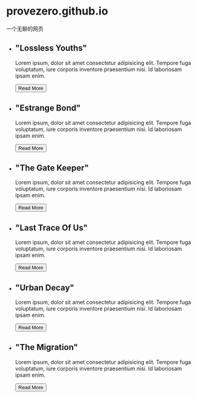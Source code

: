 # provezero.github.io
一个无聊的网页
<main>
  <ul class='slider'>
    <li class='item' style="background-image: url('https://cdn.mos.cms.futurecdn.net/dP3N4qnEZ4tCTCLq59iysd.jpg')">
      <div class='content'>
        <h2 class='title'>"Lossless Youths"</h2>
        <p class='description'> Lorem ipsum, dolor sit amet consectetur
        adipisicing elit. Tempore fuga voluptatum, iure corporis inventore
        praesentium nisi. Id laboriosam ipsam enim.  </p>
        <button>Read More</button>
      </div>
    </li>
    <li class='item' style="background-image: url('https://i.redd.it/tc0aqpv92pn21.jpg')">
      <div class='content'>
        <h2 class='title'>"Estrange Bond"</h2>
        <p class='description'> Lorem ipsum, dolor sit amet consectetur
        adipisicing elit. Tempore fuga voluptatum, iure corporis inventore
        praesentium nisi. Id laboriosam ipsam enim.  </p>
        <button>Read More</button>
      </div>
    </li>
    <li class='item' style="background-image: url('https://wharferj.files.wordpress.com/2015/11/bio_north.jpg')">
      <div class='content'>
        <h2 class='title'>"The Gate Keeper"</h2>
        <p class='description'> Lorem ipsum, dolor sit amet consectetur
        adipisicing elit. Tempore fuga voluptatum, iure corporis inventore
        praesentium nisi. Id laboriosam ipsam enim.  </p>
        <button>Read More</button>
      </div>
    </li>
    <li class='item' style="background-image: url('https://images7.alphacoders.com/878/878663.jpg')">
      <div class='content'>
        <h2 class='title'>"Last Trace Of Us"</h2>
        <p class='description'>
          Lorem ipsum, dolor sit amet consectetur adipisicing elit. Tempore fuga voluptatum, iure corporis inventore praesentium nisi. Id laboriosam ipsam enim.
        </p>
        <button>Read More</button>
      </div>
    </li>
    <li class='item' style="background-image: url('https://theawesomer.com/photos/2017/07/simon_stalenhag_the_electric_state_6.jpg')">
      <div class='content'>
        <h2 class='title'>"Urban Decay"</h2>
        <p class='description'>
          Lorem ipsum, dolor sit amet consectetur adipisicing elit. Tempore fuga voluptatum, iure corporis inventore praesentium nisi. Id laboriosam ipsam enim.
        </p>
        <button>Read More</button>
      </div>
    </li>
    <li class='item' style="background-image: url('https://da.se/app/uploads/2015/09/simon-december1994.jpg')">
      <div class='content'>
        <h2 class='title'>"The Migration"</h2>
        <p class='description'> Lorem ipsum, dolor sit amet consectetur
        adipisicing elit. Tempore fuga voluptatum, iure corporis inventore
        praesentium nisi. Id laboriosam ipsam enim.  </p>
        <button>Read More</button>
      </div>
    </li>
  </ul>
  <nav class='nav'>
    <ion-icon class='btn prev' name="arrow-back-outline"></ion-icon>
    <ion-icon class='btn next' name="arrow-forward-outline"></ion-icon>
  </nav>
</main>

<script type="module" src="https://unpkg.com/ionicons@7.1.0/dist/ionicons/ionicons.esm.js"></script>
<script nomodule src="https://unpkg.com/ionicons@7.1.0/dist/ionicons/ionicons.js"></script>
